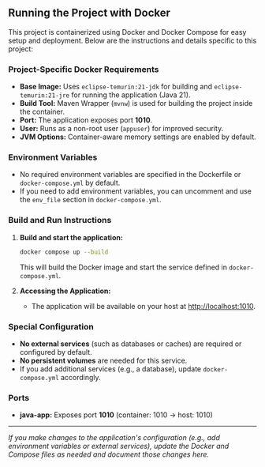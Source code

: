 ## Running the Project with Docker

This project is containerized using Docker and Docker Compose for easy setup and deployment. Below are the instructions and details specific to this project:

### Project-Specific Docker Requirements
- **Base Image:** Uses `eclipse-temurin:21-jdk` for building and `eclipse-temurin:21-jre` for running the application (Java 21).
- **Build Tool:** Maven Wrapper (`mvnw`) is used for building the project inside the container.
- **Port:** The application exposes port **1010**.
- **User:** Runs as a non-root user (`appuser`) for improved security.
- **JVM Options:** Container-aware memory settings are enabled by default.

### Environment Variables
- No required environment variables are specified in the Dockerfile or `docker-compose.yml` by default.
- If you need to add environment variables, you can uncomment and use the `env_file` section in `docker-compose.yml`.

### Build and Run Instructions
1. **Build and start the application:**
   ```sh
   docker compose up --build
   ```
   This will build the Docker image and start the service defined in `docker-compose.yml`.

2. **Accessing the Application:**
   - The application will be available on your host at [http://localhost:1010](http://localhost:1010).

### Special Configuration
- **No external services** (such as databases or caches) are required or configured by default.
- **No persistent volumes** are needed for this service.
- If you add additional services (e.g., a database), update `docker-compose.yml` accordingly.

### Ports
- **java-app:** Exposes port **1010** (container: 1010 → host: 1010)

---

_If you make changes to the application's configuration (e.g., add environment variables or external services), update the Docker and Compose files as needed and document those changes here._
